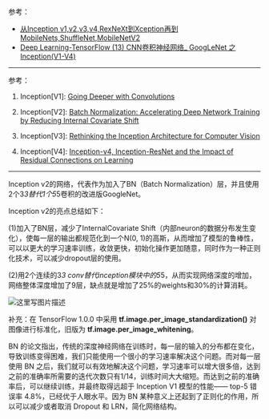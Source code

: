 参考：

- [从Inception v1,v2,v3,v4,RexNeXt到Xception再到MobileNets,ShuffleNet,MobileNetV2](https://blog.csdn.net/qq_14845119/article/details/73648100)
- [Deep Learning-TensorFlow (13) CNN卷积神经网络_ GoogLeNet 之 Inception(V1-V4)](https://blog.csdn.net/diamonjoy_zone/article/details/70576775)

---

参考：

1. Inception[V1]: [Going Deeper with Convolutions](https://arxiv.org/pdf/1409.4842.pdf)

2. Inception[V2]: [Batch Normalization: Accelerating Deep Network Training by Reducing Internal Covariate Shift](https://arxiv.org/abs/1502.03167)

3. Inception[V3]: [Rethinking the Inception Architecture for Computer Vision](https://arxiv.org/abs/1512.00567)

4. Inception[V4]: [Inception-v4, Inception-ResNet and the Impact of Residual Connections on Learning](https://arxiv.org/abs/1602.07261)

---

Inception v2的网络，代表作为加入了BN（Batch Normalization）层，并且使用2个3*3替代1个5*5卷积的改进版GoogleNet。

Inception v2的亮点总结如下：

(1)加入了BN层，减少了InternalCovariate Shift（内部neuron的数据分布发生变化），使每一层的输出都规范化到一个N(0, 1)的高斯，从而增加了模型的鲁棒性，可以以更大的学习速率训练，收敛更快，初始化操作更加随意，同时作为一种正则化技术，可以减少dropout层的使用。

(2)用2个连续的3*3 conv替代inception模块中的5*5，从而实现网络深度的增加，网络整体深度增加了9层，缺点就是增加了25%的weights和30%的计算消耗。

![这里写图片描述](https://img-blog.csdn.net/20170623151632364)


补充：在 TensorFlow 1.0.0 中采用 **tf.image.per_image_standardization()** 对图像进行标准化，旧版为 **tf.image.per_image_whitening**。

BN 的论文指出，传统的深度神经网络在训练时，每一层的输入的分布都在变化，导致训练变得困难，我们只能使用一个很小的学习速率解决这个问题。而对每一层使用 BN 之后，我们就可以有效地解决这个问题，学习速率可以增大很多倍，达到之前的准确率所需要的迭代次数只有1/14，训练时间大大缩短。而达到之前的准确率后，可以继续训练，并最终取得远超于 Inception V1 模型的性能—— top-5 错误率 4.8%，已经优于人眼水平。因为 BN 某种意义上还起到了正则化的作用，所以可以减少或者取消 Dropout 和 LRN，简化网络结构。


